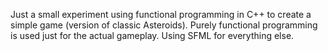 Just a small experiment using functional programming in C++ to create a simple game (version of classic Asteroids).
Purely functional programming is used just for the actual gameplay. Using SFML for everything else.
